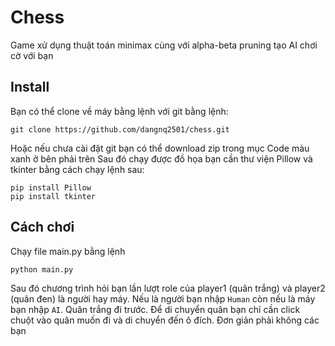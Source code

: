 # Chess
Game xử dụng thuật toán minimax cùng với alpha-beta pruning tạo AI chơi cờ với bạn

## Install
Bạn có thể clone về máy bằng lệnh với git bằng lệnh:
```
git clone https://github.com/dangnq2501/chess.git
```
Hoặc nếu chưa cài đặt git bạn có thể download zip trong mục Code màu xanh ở bên phải trên
Sau đó chạy được đồ họa bạn cần thư viện Pillow và tkinter bằng cách chạy lệnh sau:
```
pip install Pillow
pip install tkinter
```

## Cách chơi
Chạy file main.py bằng lệnh
```
python main.py
```
Sau đó chương trình hỏi bạn lần lượt role của player1 (quân trắng) và player2 (quân đen) là người hay máy. Nếu là người bạn nhập `Human` còn nếu là máy bạn nhập `AI`. Quân trắng đi trước. Để di chuyển quân bạn chỉ cần click chuột vào quân muốn đi và di chuyển đến ô đích. Đơn giản phải không các bạn 
